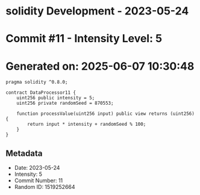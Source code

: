 ﻿# solidity Development - 2023-05-24
# Commit #11 - Intensity Level: 5
# Generated on: 2025-06-07 10:30:48
```solidity
pragma solidity ^0.8.0;

contract DataProcessor11 {
    uint256 public intensity = 5;
    uint256 private randomSeed = 870553;

    function processValue(uint256 input) public view returns (uint256) {
        return input * intensity + randomSeed % 100;
    }
}
```
## Metadata
- Date: 2023-05-24
- Intensity: 5
- Commit Number: 11
- Random ID: 1519252664
